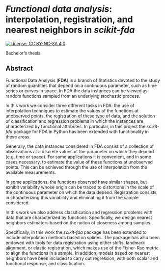 # *Functional data analysis*: interpolation, registration, and nearest neighbors in _scikit-fda_

[![License: CC BY-NC-SA 4.0](https://img.shields.io/badge/License-CC%20BY--NC--SA%204.0-lightgrey.svg)](https://creativecommons.org/licenses/by-nc-sa/4.0/)

Bachelor's thesis

## Abstract

Functional Data Analysis (**FDA**) is a branch of Statistics devoted
to the study of random quantities that depend on a continuous parameter,
such as time series or curves in space.
In FDA the data instances can be viewed as random functions
sampled from an underlying stochastic process.

In this work we consider three different tasks in FDA:
the use of interpolation techniques to estimate the values
of the functions at unobserved points,
the registration of these type of data,
and the solution of classification and regression problems in which
the instances are characterized by functional attributes.
In particular, in this project the _scikit-fda_ package
for FDA in Python has been extended
with functionality in these areas.

Generally, the data instances considered in FDA consist of a
collection of observations at a discrete values of the parameter
on which they depend (e.g. time or space).
For some applications it is convenient, and in some cases
necessary, to estimate the value of these functions
at unobserved points.
This can be achieved through the use of interpolation
from the available measurements.

In some applications, the functions observed
have similar shapes, but exhibit variability whose
origin can be traced to distortions in the scale
of the continuous parameter on which the data depend.
Registration consists in characterizing
this variability and eliminating it from the sample considered.

In this work we also address classification and regression problems
with data that are characterized by functions.
Specifically, we design nearest neighbors estimators
based on the notion of closeness among samples.

Specifically, in this work
the _scikit-fda_ package has been extended
to include interpolation methods based on splines.
The package has also been endowed with tools
for data registration using either shifts,
landmark alignment, or elastic registration,
which makes use of the Fisher-Rao metric
to align the functions in a sample.
In addition, models based on nearest neighbors
have been included to carry out regression, with both scalar and functional
response, and classification.


